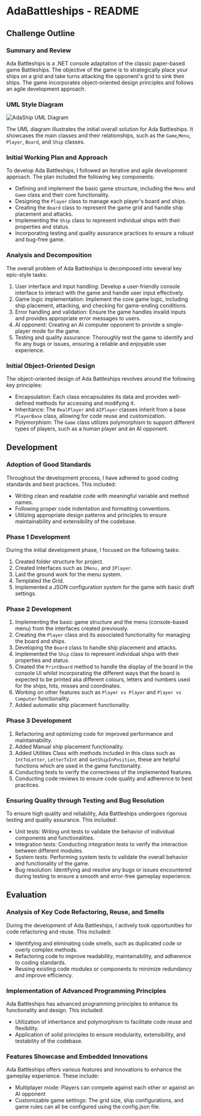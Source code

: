 # AdaBattleships - README

## Challenge Outline

### Summary and Review
Ada Battleships is a .NET console adaptation of the classic paper-based game Battleships. The objective of the game is to strategically place your ships on a grid and take turns attacking the opponent's grid to sink their ships. The game incorporates object-oriented design principles and follows an agile development approach.

### UML Style Diagram
![AdaShip UML Diagram](https://cloud.solarsentinels.co.uk/DuBO8/QEbuhoBA17.png/raw)

The UML diagram illustrates the initial overall solution for Ada Battleships. It showcases the main classes and their relationships, such as the `Game`,`Menu`, `Player`, `Board`, and `Ship` classes.

### Initial Working Plan and Approach
To develop Ada Battleships, I followed an iterative and agile development approach. The plan included the following key components:
- Defining and implement the basic game structure, including the `Menu` and `Game` class and their core functionality.
- Designing the `Player` class to manage each player's board and ships.
- Creating the `Board` class to represent the game grid and handle ship placement and attacks.
- Implementing the `Ship` class to represent individual ships with their properties and status.
- Incorporating testing and quality assurance practices to ensure a robust and bug-free game.

### Analysis and Decomposition
The overall problem of Ada Battleships is decomposed into several key epic-style tasks:
1. User interface and input handling: Develop a user-friendly console interface to interact with the game and handle user input effectively.
2. Game logic implementation: Implement the core game logic, including ship placement, attacking, and checking for game-ending conditions.
3. Error handling and validation: Ensure the game handles invalid inputs and provides appropriate error messages to users.
4. AI opponent: Creating an AI computer opponent to provide a single-player mode for the game.
5. Testing and quality assurance: Thoroughly test the game to identify and fix any bugs or issues, ensuring a reliable and enjoyable user experience.

### Initial Object-Oriented Design
The object-oriented design of Ada Battleships revolves around the following key principles:

- Encapsulation: Each class encapsulates its data and provides well-defined methods for accessing and modifying it.
- Inheritance: The `RealPlayer` and `AIPlayer` classes inherit from a base `PlayerBase` class, allowing for code reuse and customization.
- Polymorphism: The `Game` class utilizes polymorphism to support different types of players, such as a human player and an AI opponent.

## Development

### Adoption of Good Standards
Throughout the development process, I have adhered to good coding standards and best practices. This included:
- Writing clean and readable code with meaningful variable and method names.
- Following proper code indentation and formatting conventions.
- Utilizing appropriate design patterns and principles to ensure maintainability and extensibility of the codebase.

### Phase 1 Development
During the initial development phase, I focused on the following tasks:
1. Created folder structure for project.
2. Created Interfaces such as `IMenu,` and `IPlayer`.
3. Laid the ground work for the menu system.
4. Templated the Grid.
5. Implemented a JSON configuration system for the game with basic draft settings.

### Phase 2 Development
1. Implementing the basic game structure and the menu (console-based menu) from the interfaces created previously.
2. Creating the `Player` class and its associated functionality for managing the board and ships.
3. Developing the `Board` class to handle ship placement and attacks.
4. Implemented the `Ship` class to represent individual ships with their properties and status.
5. Created the `PrintBoard` method to handle the display of the board in the console UI whilst incorporating the different ways that the board is expected to be printed aka different colours, letters and numbers used for the ships, hits, misses and coordinates.
6. Working on other features such as `Player vs Player` and `Player vs Computer` functionality.
7. Added automatic ship placement functionality.

### Phase 3 Development
1. Refactoring and optimizing code for improved performance and maintainability.
2. Added Manual ship placement functionality.
3. Added Utilities Class with methods included in this class such as `IntToLetter`, `LetterToInt` and `GetShipInPosition`, these are helpful functions which are used in the game functionality.
4. Conducting tests to verify the correctness of the implemented features. 
5. Conducting code reviews to ensure code quality and adherence to best practices.

### Ensuring Quality through Testing and Bug Resolution
To ensure high quality and reliability, Ada Battleships undergoes rigorous testing and quality assurance. This included:
- Unit tests: Writing unit tests to validate the behavior of individual components and functionalities.
- Integration tests: Conducting integration tests to verify the interaction between different modules.
- System tests: Performing system tests to validate the overall behavior and functionality of the game.
- Bug resolution: Identifying and resolve any bugs or issues encountered during testing to ensure a smooth and error-free gameplay experience.

## Evaluation

### Analysis of Key Code Refactoring, Reuse, and Smells
During the development of Ada Battleships, I actively took opportunities for code refactoring and reuse. This included:
- Identifying and eliminating code smells, such as duplicated code or overly complex methods.
- Refactoring code to improve readability, maintainability, and adherence to coding standards.
- Reusing existing code modules or components to minimize redundancy and improve efficiency.

### Implementation of Advanced Programming Principles
Ada Battleships has advanced programming principles to enhance its functionality and design. This included:
- Utilization of inheritance and polymorphism to facilitate code reuse and flexibility.
- Application of solid principles to ensure modularity, extensibility, and testability of the codebase.

### Features Showcase and Embedded Innovations
Ada Battleships offers various features and innovations to enhance the gameplay experience. These include:
- Multiplayer mode: Players can compete against each other or against an AI opponent
- Customizable game settings: The grid size, ship configurations, and game rules can all be configured using the config.json file.
